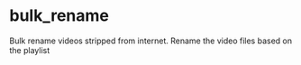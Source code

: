 # bulk_rename
Bulk rename videos stripped from internet.
Rename the video files based on the playlist
